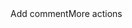 <html> Add commentMore actions
<body>
  <script type="text/javascript">

  function initEmbeddedMessaging() {

    try {

      embeddedservice_bootstrap.settings.language = 'de';

      embeddedservice_bootstrap.settings.hideChatButtonOnLoad = true;

      embeddedservice_bootstrap.prechatAPI.setHiddenPrechatFields( { "p_number" : "0991000231" } );

      window.addEventListener("onEmbeddedMessagingReady", function() {

        console.log("Embedded Messaging is ready");

        embeddedservice_bootstrap.utilAPI.hideChatButton();

      });

      embeddedservice_bootstrap.init(

        '00D5t000000Eo5k',

        'DSAMessaging',

        'https://dsa--uat.sandbox.my.site.com/ESWDSAMessaging1721207835894',

        { scrt2URL: 'https://dsa--uat.sandbox.my.salesforce-scrt.com' }

      );

    } catch (err) {

      console.error('Error loading Embedded Messaging: ', err);

    }

  }

  function launchCustomChat() {

    console.log('Launching chat...');

    // Hide the custom chat button when chat opens

    document.querySelector('.customChatButton').style.display = 'none';

    embeddedservice_bootstrap.utilAPI.launchChat()

      .then(() => {

        console.log('Chat launched successfully');

        embeddedservice_bootstrap.utilAPI.hideChatButton();

      })

      .catch(() => {

        console.log('Error launching chat');

      })

      .finally(() => {

        console.log('Launch chat complete');

      });

  }

  // Event Listener: Show the button again when chat closes

  window.addEventListener("onEmbeddedMessagingSessionEnded", function() {

    console.log("Chat session ended, showing button again.");

    document.querySelector('.customChatButton').style.display = 'flex';

  });

</script>

<script type='text/javascript' src='https://dsa--uat.sandbox.my.site.com/ESWDSAMessaging1721207835894/assets/js/bootstrap.min.js' onload='initEmbeddedMessaging()'></script>

</body>

</html>
